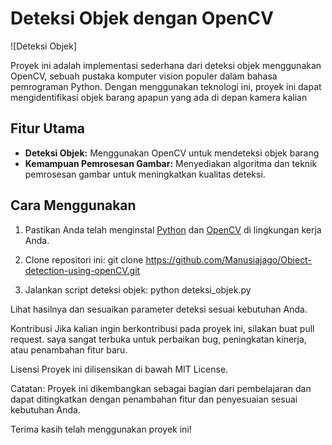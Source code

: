 # Deteksi Objek dengan OpenCV

![Deteksi Objek]

Proyek ini adalah implementasi sederhana dari deteksi objek menggunakan OpenCV, sebuah pustaka komputer vision populer dalam bahasa pemrograman Python. Dengan menggunakan teknologi ini, proyek ini dapat mengidentifikasi objek barang apapun yang ada di depan kamera kalian

## Fitur Utama

- **Deteksi Objek:** Menggunakan OpenCV untuk mendeteksi objek barang 
- **Kemampuan Pemrosesan Gambar:** Menyediakan algoritma dan teknik pemrosesan gambar untuk meningkatkan kualitas deteksi.

## Cara Menggunakan

1. Pastikan Anda telah menginstal [Python](https://www.python.org/) dan [OpenCV](https://opencv.org/) di lingkungan kerja Anda.

2. Clone repositori ini:
   git clone  https://github.com/Manusiajago/Object-detection-using-openCV.git
   
4. Jalankan script deteksi objek:
python deteksi_objek.py

Lihat hasilnya dan sesuaikan parameter deteksi sesuai kebutuhan Anda.

Kontribusi
Jika kalian ingin berkontribusi pada proyek ini, silakan buat pull request. saya sangat terbuka untuk perbaikan bug, peningkatan kinerja, atau penambahan fitur baru.

Lisensi
Proyek ini dilisensikan di bawah MIT License.

Catatan: Proyek ini dikembangkan sebagai bagian dari pembelajaran dan dapat ditingkatkan dengan penambahan fitur dan penyesuaian sesuai kebutuhan Anda.

Terima kasih telah menggunakan proyek ini!

